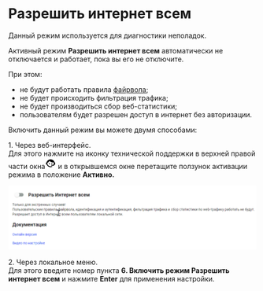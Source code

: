 # Разрешить интернет всем

Данный режим используется для диагностики неполадок.

Активный режим **Разрешить интернет всем** автоматически не отключается и работает, пока вы его не отключите.

При этом:

* не будут работать правила [файрвола](../settings/access-rules/firewall.md);
* не будет происходить фильтрация трафика;
* не будет производиться сбор веб-статистики;
* пользователям будет разрешен доступ в интернет без авторизации.

Включить данный режим вы можете двумя способами:

1\. Через веб-интерфейс.\
Для этого нажмите на иконку технической поддержки в верхней правой части окна![](../.gitbook/assets/icon-help.png) и в открывшемся окне перетащите ползунок активации режима в положение **Активно.**

![](../.gitbook/assets/allow-int.gif)

2\. Через локальное меню.\
Для этого введите номер пункта **6. Включить режим Разрешить интернет всем** и нажмите **Enter** для применения настройки.
